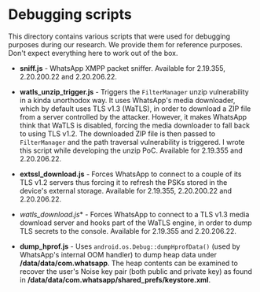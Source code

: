 # Debugging scripts

This directory contains various scripts that were used for debugging purposes
during our research. We provide them for reference purposes. Don't expect
everything here to work out of the box.

* **sniff.js** - WhatsApp XMPP packet sniffer. Available for 2.19.355, 2.20.200.22
  and 2.20.206.22.

* **watls\_unzip\_trigger.js** - Triggers the `FilterManager` unzip vulnerability
  in a kinda unorthodox way. It uses WhatsApp's media downloader, which by
  default uses TLS v1.3 (WaTLS), in order to download a ZIP file from a server
  controlled by the attacker. However, it makes WhatsApp think that WaTLS is
  disabled, forcing the media downloader to fall back to using TLS v1.2. The
  downloaded ZIP file is then passed to `FilterManager` and the path traversal
  vulnerability is triggered. I wrote this script while developing the unzip PoC.
  Available for 2.19.355 and 2.20.206.22.

* **extssl_download.js** - Forces WhatsApp to connect to a couple of its TLS v1.2
  servers thus forcing it to refresh the PSKs stored in the device's external
  storage. Available for 2.19.355, 2.20.200.22 and 2.20.206.22.

* *watls_download.js** - Forces WhatsApp to connect to a TLS v1.3 media download
  server and hooks part of the WaTLS engine, in order to dump TLS secrets to the
  console. Available for 2.19.355 and 2.20.206.22.

* **dump_hprof.js** - Uses `android.os.Debug::dumpHprofData()` (used by WhatsApp's
  internal OOM handler) to dump heap data under **/data/data/com.whatsapp**. The
  heap contents can be examined to recover the user's Noise key pair (both public
  and private key) as found in **/data/data/com.whatsapp/shared_prefs/keystore.xml**.

